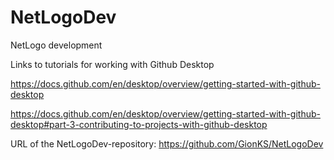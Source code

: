 # NetLogoDev
 NetLogo development


Links to tutorials for working with Github Desktop

https://docs.github.com/en/desktop/overview/getting-started-with-github-desktop

https://docs.github.com/en/desktop/overview/getting-started-with-github-desktop#part-3-contributing-to-projects-with-github-desktop

URL of the NetLogoDev-repository:
https://github.com/GionKS/NetLogoDev

